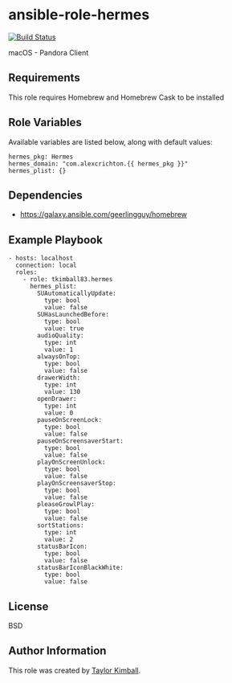 # ansible-role-hermes

[![Build Status](https://travis-ci.org/tkimball83/ansible-role-hermes.svg?branch=master)](https://travis-ci.org/tkimball83/ansible-role-hermes)

macOS - Pandora Client

## Requirements

This role requires Homebrew and Homebrew Cask to be installed

## Role Variables

Available variables are listed below, along with default values:

    hermes_pkg: Hermes
    hermes_domain: "com.alexcrichton.{{ hermes_pkg }}"
    hermes_plist: {}

## Dependencies

  * https://galaxy.ansible.com/geerlingguy/homebrew

## Example Playbook

    - hosts: localhost
      connection: local
      roles:
        - role: tkimball83.hermes
          hermes_plist:
            SUAutomaticallyUpdate:
              type: bool
              value: false
            SUHasLaunchedBefore:
              type: bool
              value: true
            audioQuality:
              type: int
              value: 1
            alwaysOnTop:
              type: bool
              value: false
            drawerWidth:
              type: int
              value: 130
            openDrawer:
              type: int
              value: 0
            pauseOnScreenLock:
              type: bool
              value: false
            pauseOnScreensaverStart:
              type: bool
              value: false
            playOnScreenUnlock:
              type: bool
              value: false
            playOnScreensaverStop:
              type: bool
              value: false
            pleaseGrowlPlay:
              type: bool
              value: false
            sortStations:
              type: int
              value: 2
            statusBarIcon:
              type: bool
              value: false
            statusBarIconBlackWhite:
              type: bool
              value: false

## License

BSD

## Author Information

This role was created by [Taylor Kimball](http://www.linuxhq.org).
